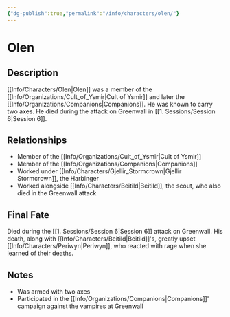 ```yaml
---
{"dg-publish":true,"permalink":"/info/characters/olen/"}
---
```


# Olen

## Description
[[Info/Characters/Olen\|Olen]] was a member of the [[Info/Organizations/Cult_of_Ysmir\|Cult of Ysmir]] and later the [[Info/Organizations/Companions\|Companions]]. He was known to carry two axes. He died during the attack on Greenwall in [[1. Sessions/Session 6\|Session 6]].

## Relationships
- Member of the [[Info/Organizations/Cult_of_Ysmir\|Cult of Ysmir]]
- Member of the [[Info/Organizations/Companions\|Companions]]
- Worked under [[Info/Characters/Gjellir_Stormcrown\|Gjellir Stormcrown]], the Harbinger
- Worked alongside [[Info/Characters/Beitild\|Beitild]], the scout, who also died in the Greenwall attack

## Final Fate
Died during the [[1. Sessions/Session 6\|Session 6]] attack on Greenwall. His death, along with [[Info/Characters/Beitild\|Beitild]]'s, greatly upset [[Info/Characters/Periwyn\|Periwyn]], who reacted with rage when she learned of their deaths.

## Notes
- Was armed with two axes
- Participated in the [[Info/Organizations/Companions\|Companions]]' campaign against the vampires at Greenwall